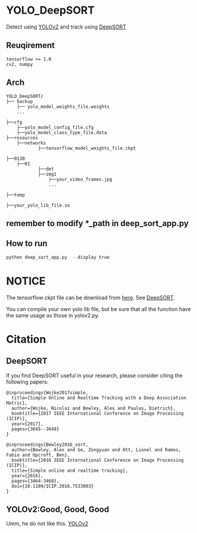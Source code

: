 # YOLO_DeepSORT

Detect using [YOLOv2](https://pjreddie.com/darknet/) and track using [DeepSORT](https://github.com/nwojke/deep_sort)

## Reuqirement
	tensorflow >= 1.0
	cv2, numpy
	
## Arch
```shell
YOLO_DeepSORT/
├── backup
	├── yolo_model_weights_file.weights  
	...

├──cfg
  	├──yolo_model_config_file.cfg
  	├──yolo_model_class_type_file.data
├──resources
  	├──networks
    		├──tensorflow_model_weights_file.ckpt

├──0130
  	├──01
    		├──det
    		├──img1
      			├──your_video_frames.jpg
      			...

├──temp

├──your_yolo_lib_file.so
```
## remember to modify *_path in deep_sort_app.py

## How to run

```python
python deep_sort_app.py  --display true
```

# NOTICE
The tensorflow ckpt file can be download from [here](https://owncloud.uni-koblenz.de/owncloud/s/f9JB0Jr7f3zzqs8).
See [DeepSORT](https://github.com/nwojke/deep_sort).

You can compile your own yolo lib file, but be sure that all the function have the same usage as those in yolov2.py.

# Citation

## DeepSORT

If you find DeepSORT useful in your research, please consider citing the following papers:

    @inproceedings{Wojke2017simple,
      title={Simple Online and Realtime Tracking with a Deep Association Metric},
      author={Wojke, Nicolai and Bewley, Alex and Paulus, Dietrich},
      booktitle={2017 IEEE International Conference on Image Processing (ICIP)},
      year={2017},
      pages={3645--3649}
    }

    @inproceedings{Bewley2016_sort,
      author={Bewley, Alex and Ge, Zongyuan and Ott, Lionel and Ramos, Fabio and Upcroft, Ben},
      booktitle={2016 IEEE International Conference on Image Processing (ICIP)},
      title={Simple online and realtime tracking},
      year={2016},
      pages={3464-3468},
      doi={10.1109/ICIP.2016.7533003}
    }
		
 ## YOLOv2:Good, Good, Good
 Umm, he do not like this.
 [YOLOv2](https://pjreddie.com/darknet/)




